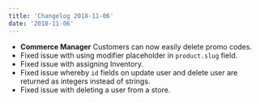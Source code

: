 ```yaml
---
title: 'Changelog 2018-11-06'
date: '2018-11-06'
---
```

- **Commerce Manager** Customers can now easily delete promo codes.
- Fixed issue with using modifier placeholder in `product.slug` field.
- Fixed issue with assigning Inventory.
- Fixed issue whereby `id` fields on update user and delete user are returned as integers instead of strings.
- Fixed issue with deleting a user from a store.
